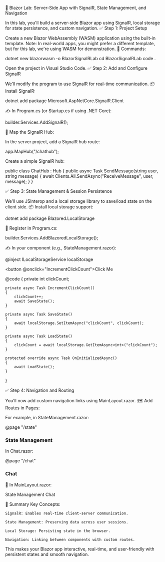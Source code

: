 
🧪 Blazor Lab: Server-Side App with SignalR, State Management, and Navigation

In this lab, you'll build a server-side Blazor app using SignalR, local storage for state persistence, and custom navigation.
✅ Step 1: Project Setup

Create a new Blazor WebAssembly (WASM) application using the built-in template.
Note: In real-world apps, you might prefer a different template, but for this lab, we're using WASM for demonstration.
🔧 Commands:

dotnet new blazorwasm -o BlazorSignalRLab
cd BlazorSignalRLab
code .

Open the project in Visual Studio Code.
✅ Step 2: Add and Configure SignalR

We’ll modify the program to use SignalR for real-time communication.
📦 Install SignalR:

dotnet add package Microsoft.AspNetCore.SignalR.Client

✍️ In Program.cs (or Startup.cs if using .NET Core):

builder.Services.AddSignalR();

🧭 Map the SignalR Hub:

In the server project, add a SignalR hub route:

app.MapHub<ChatHub>("/chathub");

Create a simple SignalR hub:

public class ChatHub : Hub
{
    public async Task SendMessage(string user, string message)
    {
        await Clients.All.SendAsync("ReceiveMessage", user, message);
    }
}

✅ Step 3: State Management & Session Persistence

We’ll use JSInterop and a local storage library to save/load state on the client side.
📦 Install local storage support:

dotnet add package Blazored.LocalStorage

🧩 Register in Program.cs:

builder.Services.AddBlazoredLocalStorage();

✍️ In your component (e.g., StateManagement.razor):

@inject ILocalStorageService localStorage

<button @onclick="IncrementClickCount">Click Me</button>

@code {
    private int clickCount;

    private async Task IncrementClickCount()
    {
        clickCount++;
        await SaveState();
    }

    private async Task SaveState()
    {
        await localStorage.SetItemAsync("clickCount", clickCount);
    }

    private async Task LoadState()
    {
        clickCount = await localStorage.GetItemAsync<int>("clickCount");
    }

    protected override async Task OnInitializedAsync()
    {
        await LoadState();
    }
}

✅ Step 4: Navigation and Routing

You’ll now add custom navigation links using MainLayout.razor.
🗺️ Add Routes in Pages:

For example, in StateManagement.razor:

@page "/state"
<h3>State Management</h3>

In Chat.razor:

@page "/chat"
<h3>Chat</h3>

📑 In MainLayout.razor:

<NavMenu>
    <NavLink href="/state" Match="NavLinkMatch.All">State Management</NavLink>
    <NavLink href="/chat">Chat</NavLink>
</NavMenu>

🔁 Summary
Key Concepts:

    SignalR: Enables real-time client-server communication.

    State Management: Preserving data across user sessions.

    Local Storage: Persisting state in the browser.

    Navigation: Linking between components with custom routes.

This makes your Blazor app interactive, real-time, and user-friendly with persistent states and smooth navigation.




